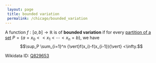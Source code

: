 ```yaml
---
 layout: page
 title: bounded variation
 permalink: /chicago/bounded_variation
---
```

A function $f: [a,b]\to \mathbb R$ is of **bounded variation** if for every [partition of a set](https://mathgloss.github.io/MathGloss/chicago/partition_of_a_set) $P =\{a= x_0 < <x_1 < \cdots < x_n = b\}$, we have $$\sup_P \sum_{i=1}^n {\vert}f(x_i)-f(x_{i-1}){\vert} <\infty.$$

Wikidata ID: [Q829653](https://www.wikidata.org/wiki/Q829653)